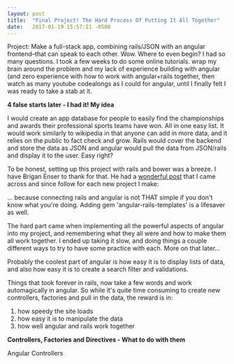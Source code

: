 ```yaml
---
layout: post
title:  "Final Project! The Hard Process Of Putting It All Together"
date:   2017-01-19 15:57:21 -0500
---
```

Project: Make a full-stack app, combining rails/JSON with an angular frontend–that can speak to each other. Wow. Where to even begin? I had so many questions. I took a few weeks to do some online tutorials. wrap my brain around the problem and my lack of experience building with angular (and zero experience with how to work with angular+rails together, then watch as many youtube codealongs as I could for angular, until I finally felt I was ready to take a stab at it. 

**4 false starts later - I had it! My idea** 

I would create an app database for people to easily find the championships and awards their professional sports teams have won. All in one easy list. It would work similarly to wikipedia in that anyone can add in more data, and it relies on the public to fact check and grow. Rails would cover the backend and store the data as JSON and angular would pull the data from JSON/rails and display it to the user. Easy right?

To be honest, setting up this project with rails and bower was a breeze. I have Brigan Enser to thank for that. He had a <a href="https://medium.com/@briganenser/connect-rails-angularjs-618642683205#.dxiu1jis1">wonderful post</a> that I came across and since follow for each new project I make: 

... because connecting rails and angular is not THAT simple if you don't know what you're doing. Adding gem 'angular-rails-templates' is a lifesaver as well. 

The hard part came when implementing all the powerful aspects of angular into my project, and remembering what they all were and how to make them all work together. I ended up taking it slow, and doing things a couple different ways to try to have some practice with each. 
More on that later...

Probably the coolest part of angular is how easy it is to display lists of data, and also how easy it is to create a search filter and validations. 

Things that took forever in rails, now take a few words and work automagically in angular. So while it's quite time consuming to create new controllers, factories and pull in the data, the reward is in: 
1. how speedy the site loads
2. how easy it is to manipulate the data
3. how well angular and rails work together

**Controllers, Factories and Directives - What to do with them**

Angular Controllers